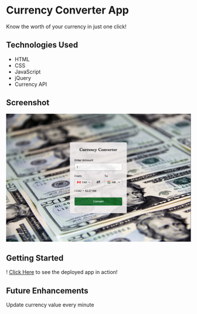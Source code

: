 # Currency Converter App

Know the worth of your currency in just one click!

## Technologies Used

- HTML
- CSS
- JavaScript
- jQuery
- Currency API

## Screenshot

![Screenshot](<Screenshot 2023-06-23 at 5.39.44 PM.png>)

## Getting Started

! [Click Here](https://a-prem7.github.io/currency-converter/) to see the deployed app in action!

## Future Enhancements

Update currency value every minute
